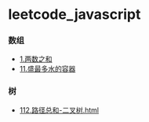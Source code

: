 # leetcode_javascript

### 数组
- [1.两数之和](https://github.com/song111/leetcode_javascript/blob/master/1.两数之和.html)
- [11.盛最多水的容器](https://github.com/song111/leetcode_javascript/blob/master/11.盛最多水的容器.html)

### 树
- [112.路径总和-二叉树.html](https://github.com/song111/leetcode_javascript/blob/master/112.路径总和-二叉树.html)
